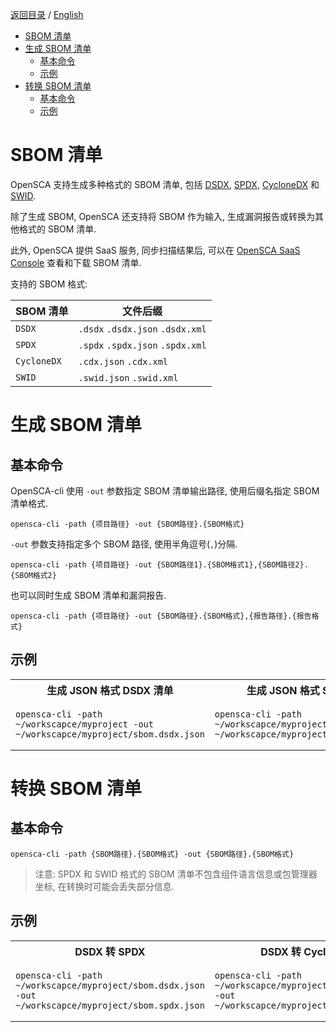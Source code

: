 [返回目录](/docs/README-zh-CN.md) / [English](./SBOM.md)

- [SBOM 清单](#sbom-清单)
- [生成 SBOM 清单](#生成-sbom-清单)
  - [基本命令](#基本命令)
  - [示例](#示例)
- [转换 SBOM 清单](#转换-sbom-清单)
  - [基本命令](#基本命令-1)
  - [示例](#示例-1)


# SBOM 清单

OpenSCA 支持生成多种格式的 SBOM 清单, 包括 [DSDX](https://opensca.xmirror.cn/resources/particulars?id=133), [SPDX](https://spdx.dev/), [CycloneDX](https://cyclonedx.org/) 和 [SWID](https://csrc.nist.gov/projects/Software-Identification-SWID).

除了生成 SBOM, OpenSCA 还支持将 SBOM 作为输入, 生成漏洞报告或转换为其他格式的 SBOM 清单.

此外, OpenSCA 提供 SaaS 服务, 同步扫描结果后, 可以在 [OpenSCA SaaS Console](https://opensca.xmirror.cn/console) 查看和下载 SBOM 清单.

支持的 SBOM 格式:

| SBOM 清单   | 文件后缀                         |
| ----------- | -------------------------------- |
| `DSDX`      | `.dsdx` `.dsdx.json` `.dsdx.xml` |
| `SPDX`      | `.spdx` `.spdx.json` `.spdx.xml` |
| `CycloneDX` | `.cdx.json` `.cdx.xml`           |
| `SWID`      | `.swid.json` `.swid.xml`         |

# 生成 SBOM 清单

## 基本命令

OpenSCA-cli 使用 `-out` 参数指定 SBOM 清单输出路径, 使用后缀名指定 SBOM 清单格式.

```shell
opensca-cli -path {项目路径} -out {SBOM路径}.{SBOM格式}
```

`-out` 参数支持指定多个 SBOM 路径, 使用半角逗号(`,`)分隔.

```shell
opensca-cli -path {项目路径} -out {SBOM路径1}.{SBOM格式1},{SBOM路径2}.{SBOM格式2}
```

也可以同时生成 SBOM 清单和漏洞报告.

```shell
opensca-cli -path {项目路径} -out {SBOM路径}.{SBOM格式},{报告路径}.{报告格式}
```

## 示例

<table>
<tr>
<th align="center">生成 JSON 格式 DSDX 清单</th>
<th align="center">生成 JSON 格式 SPDX 清单</th>
<th align="center">生成 JSON 格式 CycloneDX 清单</th>
<th align="center">生成 JSON 格式 SWID 清单</th>
</tr>
<tr>
<td>

```shell
opensca-cli -path ~/workscapce/myproject -out ~/workscapce/myproject/sbom.dsdx.json
```

</td>
<td>

```shell
opensca-cli -path ~/workscapce/myproject -out ~/workscapce/myproject/sbom.spdx.json
```

</td>
<td>

```shell
opensca-cli -path ~/workscapce/myproject -out ~/workscapce/myproject/sbom.cdx.json
```

</td>
<td>

```shell
opensca-cli -path ~/workscapce/myproject -out ~/workscapce/myproject/sbom.swid.json
```

</td>
</tr>
</table>

# 转换 SBOM 清单

## 基本命令

```shell
opensca-cli -path {SBOM路径}.{SBOM格式} -out {SBOM路径}.{SBOM格式}
```

> 注意: SPDX 和 SWID 格式的 SBOM 清单不包含组件语言信息或包管理器坐标, 在转换时可能会丢失部分信息.

## 示例

<table>
<tr>
<th align="center">DSDX 转 SPDX</th>
<th align="center">DSDX 转 CycloneDX</th>
<th align="center">DSDX 转 SWID</th>
</tr>
<tr>
<td>

```shell
opensca-cli -path ~/workscapce/myproject/sbom.dsdx.json -out ~/workscapce/myproject/sbom.spdx.json
```

</td>
<td>

```shell
opensca-cli -path ~/workscapce/myproject/sbom.dsdx.json -out ~/workscapce/myproject/sbom.cdx.json
```

</td>
<td>

```shell
opensca-cli -path ~/workscapce/myproject/sbom.dsdx.json -out ~/workscapce/myproject/sbom.swid.json
```

</td>
</tr>
</table>
